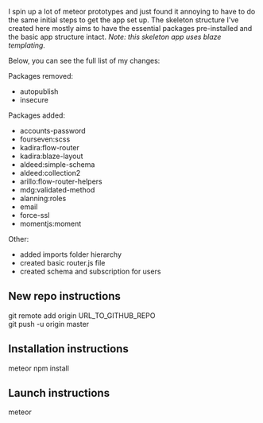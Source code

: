 I spin up a lot of meteor prototypes and just found it annoying to have to do the same initial steps to get the app set up. The skeleton structure I've created here mostly aims to have the essential packages pre-installed and the basic app structure intact. *Note: this skeleton app uses blaze templating.*

Below, you can see the full list of my changes:

Packages removed:
- autopublish
- insecure

Packages added:
- accounts-password
- fourseven:scss
- kadira:flow-router
- kadira:blaze-layout
- aldeed:simple-schema
- aldeed:collection2
- arillo:flow-router-helpers
- mdg:validated-method
- alanning:roles
- email
- force-ssl
- momentjs:moment

Other:
- added imports folder hierarchy
- created basic router.js file
- created schema and subscription for users

## New repo instructions
git remote add origin URL_TO_GITHUB_REPO    
git push -u origin master

## Installation instructions
meteor npm install

## Launch instructions
meteor

